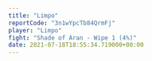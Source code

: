 ```yaml
---
title: "Limpo"
reportCode: "3n1wYpcTb84QrmFj"
player: "Limpo"
fight: "Shade of Aran - Wipe 1 (4%)"
date: 2021-07-18T18:55:34.719000+00:00
---
```

